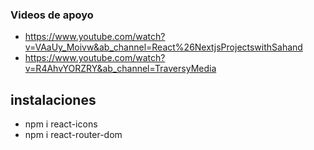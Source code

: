 ### Videos de apoyo

- https://www.youtube.com/watch?v=VAaUy_Moivw&ab_channel=React%26NextjsProjectswithSahand
- https://www.youtube.com/watch?v=R4AhvYORZRY&ab_channel=TraversyMedia

## instalaciones

- npm i react-icons
- npm i react-router-dom
